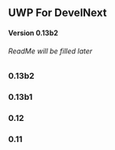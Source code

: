 ## UWP For DevelNext
#### Version 0.13b2

###### ReadMe will be filled later

### 0.13b2
### 0.13b1
### 0.12
### 0.11
